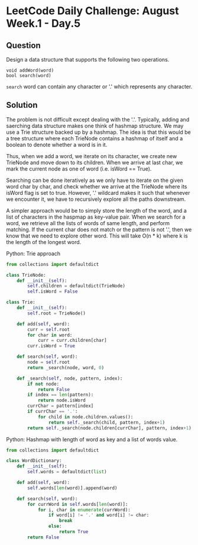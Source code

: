 # LeetCode Daily Challenge: August Week.1 - Day.5

## Question

Design a data structure that supports the following two operations.

    void addWord(word)
    bool search(word)

`search` word can contain any character or '.' which represents any character.

## Solution

The problem is not difficult except dealing with the '.'. Typically, adding and
saerching data structure makes one think of hashmap structure. We may use
a Trie structure backed up by a hashmap. The idea is that this would be a tree
structure where each TrieNode contains a hashmap of itself and a boolean to
denote whether a word is in it.

Thus, when we add a word, we iterate on its character, we create new TrieNode
and move down to its children. When we arrive at last char, we mark the current
node as one of word (i.e. isWord == True).

Searching can be done iteratively as we only have to iterate on the given word
char by char, and check whether we arrive at the TrieNode where its isWord flag
is set to true. However, '.' wildcard makes it such that whenever we encounter
it, we have to recursively explore all the paths downstream.

A simpler approach would be to simply store the length of the word, and a list
of characters in the haspmap as key-value pair. When we search for a word, we
retrieve all the lists of words of same length, and perform matching. If the
current char does not match or the pattern is not '.', then we know that we
need to explore other word. This will take O(n * k) where k is the length of
the longest word.


Python: Trie approach

```python
from collections import defaultdict

class TrieNode:
    def __init__(self):
        self.children = defaultdict(TrieNode)
        self.isWord = False

class Trie:
    def __init__(self):
        self.root = TrieNode()

    def add(self, word):
        curr = self.root
        for char in word:
            curr = curr.children[char]
        curr.isWord = True

    def search(self, word):
        node = self.root
        return _search(node, word, 0)

    def _search(self, node, pattern, index):
        if not node:
            return False
        if index == len(pattern):
            return node.isWord
        currChar = pattern[index]
        if currChar == '.':
            for child in node.children.values():
                return self._search(child, pattern, index+1)
        return self._search(node.children[currChar], pattern, index+1)
```

Python: Hashmap with length of word as key and a list of words value.

```python
from collections import defaultdict

class WordDictionary:
    def __init__(self):
        self.words = defaultdict(list)

    def add(self, word):
        self.words[len(word)].append(word)

    def search(self, word):
        for currWord in self.words[len(word)]:
            for i, char in enumerate(currWord):
                if word[i] != '.' and word[i] != char:
                    break
                else:
                    return True
        return False
```

